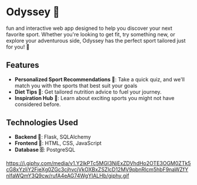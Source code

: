 # Odyssey 🎱 

fun and interactive web app designed to help you discover your next favorite sport. Whether you're looking to get fit, try something new, or explore your adventurous side, Odyssey has the perfect sport tailored just for you! 💪  

## Features  
- **Personalized Sport Recommendations 🎯**: Take a quick quiz, and we'll match you with the sports that best suit your goals 
- **Diet Tips 🥗**: Get tailored nutrition advice to fuel your journey.  
- **Inspiration Hub 🌈**: Learn about exciting sports you might not have considered before.  

## Technologies Used  
- **Backend 🔧**: Flask, SQLAlchemy  
- **Frontend 🎨**: HTML, CSS, JavaScript  
- **Database 🗄️**: PostgreSQL  

https://i.giphy.com/media/v1.Y2lkPTc5MGI3NjExZDVhdHo2OTE3OGM0ZTk5cG8xYzliY2FieXg0ZGc3cjhvcjVkOXBxZSZlcD12MV9pbnRlcm5hbF9naWZfYnlfaWQmY3Q9cw/rufA4eAG74WgYIALHb/giphy.gif

